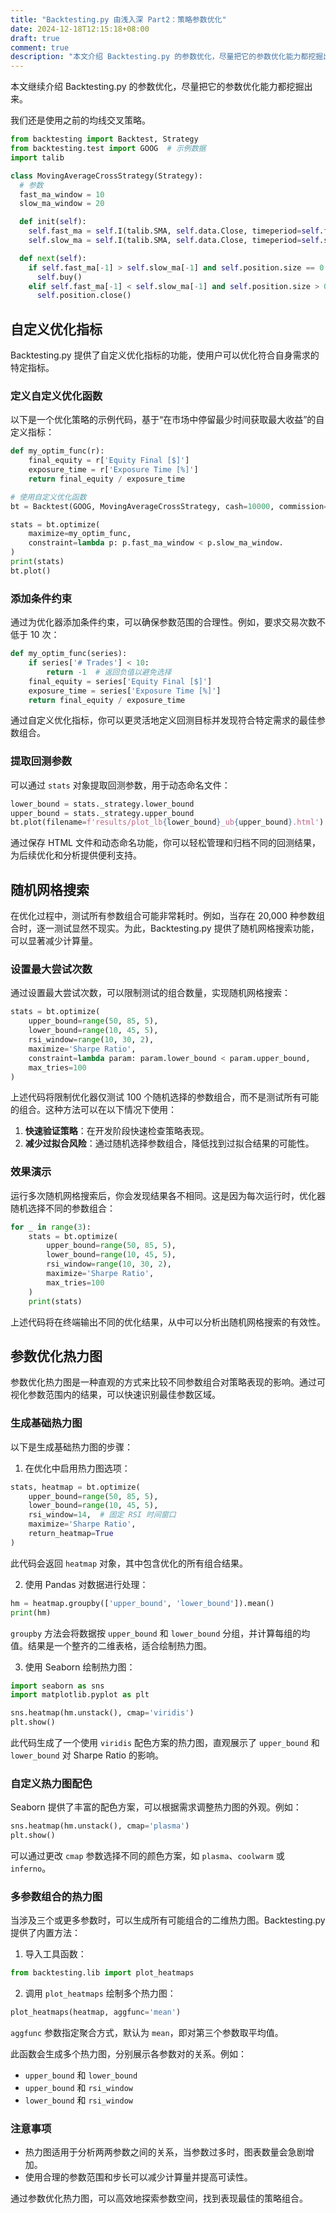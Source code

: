 ```yaml
---
title: "Backtesting.py 由浅入深 Part2：策略参数优化"
date: 2024-12-18T12:15:18+08:00
draft: true
comment: true
description: "本文介绍 Backtesting.py 的参数优化，尽量把它的参数优化能力都挖掘出来。"
---
```


本文继续介绍 Backtesting.py 的参数优化，尽量把它的参数优化能力都挖掘出来。

我们还是使用之前的均线交叉策略。

```python
from backtesting import Backtest, Strategy
from backtesting.test import GOOG  # 示例数据
import talib

class MovingAverageCrossStrategy(Strategy):
  # 参数
  fast_ma_window = 10
  slow_ma_window = 20

  def init(self):
    self.fast_ma = self.I(talib.SMA, self.data.Close, timeperiod=self.fast_ma_window)
    self.slow_ma = self.I(talib.SMA, self.data.Close, timeperiod=self.slow_ma_window)

  def next(self):
    if self.fast_ma[-1] > self.slow_ma[-1] and self.position.size == 0:
      self.buy()
    elif self.fast_ma[-1] < self.slow_ma[-1] and self.position.size > 0:
      self.position.close()
```

## 自定义优化指标

Backtesting.py 提供了自定义优化指标的功能，使用户可以优化符合自身需求的特定指标。

### 定义自定义优化函数

以下是一个优化策略的示例代码，基于“在市场中停留最少时间获取最大收益”的自定义指标：

```python
def my_optim_func(r):
    final_equity = r['Equity Final [$]']
    exposure_time = r['Exposure Time [%]']
    return final_equity / exposure_time

# 使用自定义优化函数
bt = Backtest(GOOG, MovingAverageCrossStrategy, cash=10000, commission=0.002)

stats = bt.optimize(
    maximize=my_optim_func,
    constraint=lambda p: p.fast_ma_window < p.slow_ma_window.
)
print(stats)
bt.plot()
```

### 添加条件约束

通过为优化器添加条件约束，可以确保参数范围的合理性。例如，要求交易次数不低于 10 次：

```python
def my_optim_func(series):
    if series['# Trades'] < 10:
        return -1  # 返回负值以避免选择
    final_equity = series['Equity Final [$]']
    exposure_time = series['Exposure Time [%]']
    return final_equity / exposure_time
```

通过自定义优化指标，你可以更灵活地定义回测目标并发现符合特定需求的最佳参数组合。


### 提取回测参数

可以通过 `stats` 对象提取回测参数，用于动态命名文件：

```python
lower_bound = stats._strategy.lower_bound
upper_bound = stats._strategy.upper_bound
bt.plot(filename=f'results/plot_lb{lower_bound}_ub{upper_bound}.html')
```

通过保存 HTML 文件和动态命名功能，你可以轻松管理和归档不同的回测结果，为后续优化和分析提供便利支持。

## 随机网格搜索

在优化过程中，测试所有参数组合可能非常耗时。例如，当存在 20,000 种参数组合时，逐一测试显然不现实。为此，Backtesting.py 提供了随机网格搜索功能，可以显著减少计算量。

### 设置最大尝试次数

通过设置最大尝试次数，可以限制测试的组合数量，实现随机网格搜索：

```python
stats = bt.optimize(
    upper_bound=range(50, 85, 5),
    lower_bound=range(10, 45, 5),
    rsi_window=range(10, 30, 2),
    maximize='Sharpe Ratio',
    constraint=lambda param: param.lower_bound < param.upper_bound,
    max_tries=100
)
```

上述代码将限制优化器仅测试 100 个随机选择的参数组合，而不是测试所有可能的组合。这种方法可以在以下情况下使用：

1. **快速验证策略**：在开发阶段快速检查策略表现。
2. **减少过拟合风险**：通过随机选择参数组合，降低找到过拟合结果的可能性。

### 效果演示

运行多次随机网格搜索后，你会发现结果各不相同。这是因为每次运行时，优化器随机选择不同的参数组合：

```python
for _ in range(3):
    stats = bt.optimize(
        upper_bound=range(50, 85, 5),
        lower_bound=range(10, 45, 5),
        rsi_window=range(10, 30, 2),
        maximize='Sharpe Ratio',
        max_tries=100
    )
    print(stats)
```

上述代码将在终端输出不同的优化结果，从中可以分析出随机网格搜索的有效性。


## 参数优化热力图

参数优化热力图是一种直观的方式来比较不同参数组合对策略表现的影响。通过可视化参数范围内的结果，可以快速识别最佳参数区域。

### 生成基础热力图

以下是生成基础热力图的步骤：

1. 在优化中启用热力图选项：
```python
stats, heatmap = bt.optimize(
    upper_bound=range(50, 85, 5),
    lower_bound=range(10, 45, 5),
    rsi_window=14,  # 固定 RSI 时间窗口
    maximize='Sharpe Ratio',
    return_heatmap=True
)
```
此代码会返回 `heatmap` 对象，其中包含优化的所有组合结果。

2. 使用 Pandas 对数据进行处理：
```python
hm = heatmap.groupby(['upper_bound', 'lower_bound']).mean()
print(hm)
```
`groupby` 方法会将数据按 `upper_bound` 和 `lower_bound` 分组，并计算每组的均值。结果是一个整齐的二维表格，适合绘制热力图。

3. 使用 Seaborn 绘制热力图：
```python
import seaborn as sns
import matplotlib.pyplot as plt

sns.heatmap(hm.unstack(), cmap='viridis')
plt.show()
```
此代码生成了一个使用 `viridis` 配色方案的热力图，直观展示了 `upper_bound` 和 `lower_bound` 对 Sharpe Ratio 的影响。

### 自定义热力图配色

Seaborn 提供了丰富的配色方案，可以根据需求调整热力图的外观。例如：
```python
sns.heatmap(hm.unstack(), cmap='plasma')
plt.show()
```
可以通过更改 `cmap` 参数选择不同的颜色方案，如 `plasma`、`coolwarm` 或 `inferno`。

### 多参数组合的热力图

当涉及三个或更多参数时，可以生成所有可能组合的二维热力图。Backtesting.py 提供了内置方法：

1. 导入工具函数：
```python
from backtesting.lib import plot_heatmaps
```

2. 调用 `plot_heatmaps` 绘制多个热力图：
```python
plot_heatmaps(heatmap, aggfunc='mean')
```
`aggfunc` 参数指定聚合方式，默认为 `mean`，即对第三个参数取平均值。

此函数会生成多个热力图，分别展示各参数对的关系。例如：
- `upper_bound` 和 `lower_bound`
- `upper_bound` 和 `rsi_window`
- `lower_bound` 和 `rsi_window`

### 注意事项

- 热力图适用于分析两两参数之间的关系，当参数过多时，图表数量会急剧增加。
- 使用合理的参数范围和步长可以减少计算量并提高可读性。

通过参数优化热力图，可以高效地探索参数空间，找到表现最佳的策略组合。


